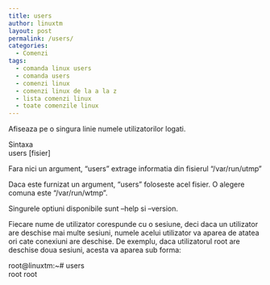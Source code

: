```yaml
---
title: users
author: linuxtm
layout: post
permalink: /users/
categories:
  - Comenzi
tags:
  - comanda linux users
  - comanda users
  - comenzi linux
  - comenzi linux de la a la z
  - lista comenzi linux
  - toate comenzile linux
---
```

Afiseaza pe o singura linie numele utilizatorilor logati.

Sintaxa  
users [fisier]

Fara nici un argument, &#8220;users&#8221; extrage informatia din fisierul &#8220;/var/run/utmp&#8221;

Daca este furnizat un argument, &#8220;users&#8221; foloseste acel fisier. O alegere comuna este &#8220;/var/run/wtmp&#8221;.

Singurele optiuni disponibile sunt &#8211;help si &#8211;version.

Fiecare nume de utilizator corespunde cu o sesiune, deci daca un utilizator are deschise mai multe sesiuni, numele acelui utilizator va aparea de atatea ori cate conexiuni are deschise. De exemplu, daca utilizatorul root are deschise doua sesiuni, acesta va aparea sub forma:

root@linuxtm:~# users  
root root